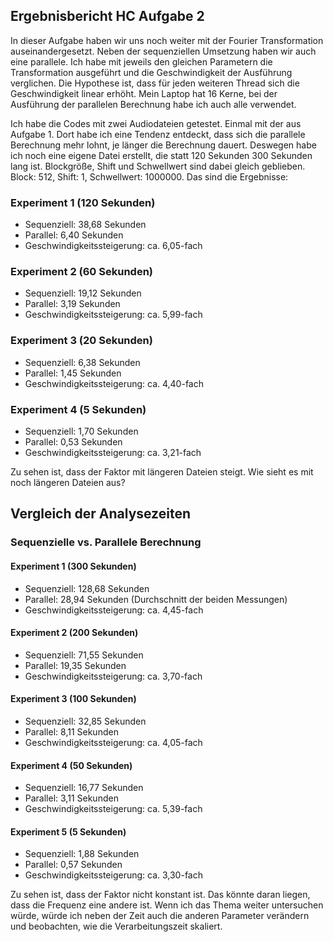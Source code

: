 ## Ergebnisbericht HC Aufgabe 2

In dieser Aufgabe haben wir uns noch weiter mit der Fourier Transformation auseinandergesetzt. Neben der sequenziellen Umsetzung haben wir auch eine parallele. Ich habe mit jeweils den gleichen Parametern die Transformation ausgeführt und die Geschwindigkeit der Ausführung verglichen. Die Hypothese ist, dass für jeden weiteren Thread sich die Geschwindigkeit linear erhöht. Mein Laptop hat 16 Kerne, bei der Ausführung der parallelen Berechnung habe ich auch alle verwendet.

Ich habe die Codes mit zwei Audiodateien getestet. Einmal mit der aus Aufgabe 1. Dort habe ich eine Tendenz entdeckt, dass sich die parallele Berechnung mehr lohnt, je länger die Berechnung dauert. Deswegen habe ich noch eine eigene Datei erstellt, die statt 120 Sekunden 300 Sekunden lang ist. Blockgröße, Shift und Schwellwert sind dabei gleich geblieben. Block: 512, Shift: 1, Schwellwert: 1000000. Das sind die Ergebnisse:

### Experiment 1 (120 Sekunden)

- Sequenziell: 38,68 Sekunden
- Parallel: 6,40 Sekunden
- Geschwindigkeitssteigerung: ca. 6,05-fach

### Experiment 2 (60 Sekunden)

- Sequenziell: 19,12 Sekunden
- Parallel: 3,19 Sekunden
- Geschwindigkeitssteigerung: ca. 5,99-fach

### Experiment 3 (20 Sekunden)

- Sequenziell: 6,38 Sekunden
- Parallel: 1,45 Sekunden
- Geschwindigkeitssteigerung: ca. 4,40-fach

### Experiment 4 (5 Sekunden)

- Sequenziell: 1,70 Sekunden
- Parallel: 0,53 Sekunden
- Geschwindigkeitssteigerung: ca. 3,21-fach

Zu sehen ist, dass der Faktor mit längeren Dateien steigt. Wie sieht es mit noch längeren Dateien aus?

## Vergleich der Analysezeiten

### Sequenzielle vs. Parallele Berechnung

#### Experiment 1 (300 Sekunden)

- Sequenziell: 128,68 Sekunden
- Parallel: 28,94 Sekunden (Durchschnitt der beiden Messungen)
- Geschwindigkeitssteigerung: ca. 4,45-fach

#### Experiment 2 (200 Sekunden)

- Sequenziell: 71,55 Sekunden
- Parallel: 19,35 Sekunden
- Geschwindigkeitssteigerung: ca. 3,70-fach

#### Experiment 3 (100 Sekunden)

- Sequenziell: 32,85 Sekunden
- Parallel: 8,11 Sekunden
- Geschwindigkeitssteigerung: ca. 4,05-fach

#### Experiment 4 (50 Sekunden)

- Sequenziell: 16,77 Sekunden
- Parallel: 3,11 Sekunden
- Geschwindigkeitssteigerung: ca. 5,39-fach

#### Experiment 5 (5 Sekunden)

- Sequenziell: 1,88 Sekunden
- Parallel: 0,57 Sekunden
- Geschwindigkeitssteigerung: ca. 3,30-fach

Zu sehen ist, dass der Faktor nicht konstant ist. Das könnte daran liegen, dass die Frequenz eine andere ist. Wenn ich das Thema weiter untersuchen würde, würde ich neben der Zeit auch die anderen Parameter verändern und beobachten, wie die Verarbeitungszeit skaliert.
